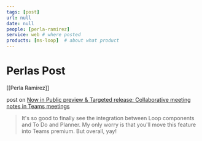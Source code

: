 ```yaml
---
tags: [post]
url: null
date: null
people: [perla-ramirez]
service: web # where posted
products: [ms-loop]  # about what product
---
```


# Perlas Post

[[Perla Ramirez]]

post on [Now in Public preview & Targeted release: Collaborative meeting notes in Teams meetings](https://techcommunity.microsoft.com/t5/microsoft-teams-public-preview/now-in-public-preview-amp-targeted-release-collaborative-meeting/m-p/3849316/highlight/true#M1523)

> It's so good to finally see the integration between Loop components and To Do and Planner. My only worry is that you'll move this feature into Teams premium. But overall, yay!

